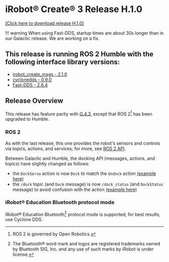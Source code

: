 # iRobot® Create® 3 Release H.1.0
[[Click here to download release H.1.0]](https://github.com/iRobotEducation/create3_docs/releases/download/H.1.0/Create3-H.1.0.swu)

!!! warning
    When using Fast-DDS, startup times are about 30s longer than in our Galactic release. We are working on a fix.

## This release is running ROS 2 Humble with the following interface library versions:

- [irobot_create_msgs - 2.1.0](https://github.com/iRobotEducation/irobot_create_msgs/tree/2.1.0)
- [cyclonedds - 0.9.0](https://github.com/eclipse-cyclonedds/cyclonedds/tree/0.9.0)
- [Fast-DDS - 2.6.4](https://github.com/eProsima/Fast-DDS/tree/2.6.4)

## Release Overview
This release has feature parity with [G.4.3](../g_4_3), except that ROS 2[^1] has been upgraded to Humble.

### ROS 2

As with the last release, this one provides the robot's sensors and controls via topics, actions, and services; for more, see [ROS 2 API](../../api/ros2/).

Between Galactic and Humble, the docking API (messages, actions, and topics) have slightly changed as follows:

* the `DockServo` action is now `Dock` to match the `Undock` action [(example here)](../../api/docking/#docking)
* the `/dock` topic (and `Dock` message) is now `/dock_status` (and `DockStatus` message) to avoid confusion with the action [(example here)](../../api/docking/#dock-information)

### iRobot® Education Bluetooth protocol mode

iRobot® Education Bluetooth[^2] protocol mode is supported; for best results, use Cyclone DDS.


[^1]: ROS 2 is governed by Open Robotics.
[^2]: The Bluetooth® word mark and logos are registered trademarks owned by Bluetooth SIG, Inc. and any use of such marks by iRobot is under license.
[^3]: All other trademarks mentioned are the property of their respective owners.